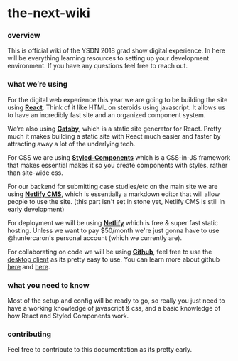 # the-next-wiki

### overview

This is official wiki of the YSDN 2018 grad show digital experience. In here will be everything learning resources to setting up your development environment. If you have any questions feel free to reach out.

### what we’re using

For the digital web experience this year we are going to be building the site using [**React**](https://reactjs.org/). Think of it like HTML on steroids using javascript. It allows us to have an incredibly fast site and an organized component system.

We’re also using [**Gatsby**](https://www.gatsbyjs.org/), which is a static site generator for React. Pretty much it makes building a static site with React much easier and faster by attracting away a lot of the underlying tech.

For CSS we are using [**Styled-Components**](https://www.styled-components.com/) which is a CSS-in-JS framework that makes essential makes it so you create components with styles, rather than site-wide css.

For our backend for submitting case studies/etc on the main site we are using [**Netlify CMS**](https://www.netlifycms.org/), which is essentially a markdown editor that will allow people to use the site. \(this part isn't set in stone yet, Netlify CMS is still in early development\)

For deployment we will be using [**Netlify**](https://www.netlify.com/) which is free & super fast static hosting. Unless we want to pay $50/month we're just gonna have to use @huntercaron's personal account \(which we currently are\).

For collaborating on code we will be using [**Github**](https://github.com/), feel free to use the [desktop client](https://desktop.github.com/) as its pretty easy to use. You can learn more about github [here](https://www.codeschool.com/courses/try-git) and [here](https://guides.github.com/).

### what you need to know

Most of the setup and config will be ready to go, so really you just need to have a working knowledge of javascript & css, and a basic knowledge of how React and Styled Components work.

### contributing

Feel free to contribute to this documentation as its pretty early.

### 




